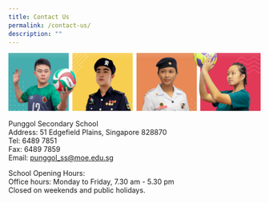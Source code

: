```yaml
---
title: Contact Us
permalink: /contact-us/
description: ""
---
```

![](/images/Our%20School/subbanner.jpg)



Punggol Secondary School<br>
Address: 51 Edgefield Plains, Singapore 828870<br>
Tel: 6489 7851<br>
Fax: 6489 7859<br>
Email:&nbsp;[punggol\_ss@moe.edu.sg](mailto:punggol_ss@moe.edu.sg)

  

School Opening Hours:<br>
Office hours: Monday to Friday, 7.30 am - 5.30 pm<br>
Closed on weekends and public holidays.